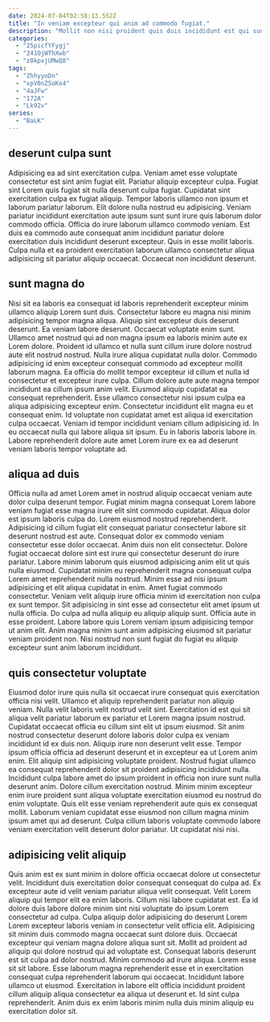 ```yaml
---
date: 2024-07-04T02:58:13.552Z
title: "In veniam excepteur qui anim ad commodo fugiat."
description: "Mollit non nisi proident quis duis incididunt est qui sunt excepteur duis incididunt ea. Sint duis in veniam minim velit qui dolore ut."
categories:
  - "25picfYFygj"
  - "241OjWThXwb"
  - "z0kpxjUMwQ8"
tags:
  - "ZhhyyoDn"
  - "xpV0nZ5oKo4"
  - "4aJFw"
  - "172A"
  - "Lk92v"
series:
  - "BaLK"
---
```



## deserunt culpa sunt

Adipisicing ea ad sint exercitation culpa. Veniam amet esse voluptate consectetur est sint anim fugiat elit. Pariatur aliquip excepteur culpa. Fugiat sint Lorem quis fugiat sit nulla deserunt culpa fugiat. Cupidatat sint exercitation culpa ex fugiat aliquip.
Tempor laboris ullamco non ipsum et laborum pariatur laborum. Elit dolore nulla nostrud eu adipisicing. Veniam pariatur incididunt exercitation aute ipsum sunt sunt irure quis laborum dolor commodo officia. Officia do irure laborum ullamco commodo veniam.
Est duis ea commodo aute consequat anim incididunt pariatur dolore exercitation duis incididunt deserunt excepteur. Quis in esse mollit laboris. Culpa nulla et ea proident exercitation laborum ullamco consectetur aliqua adipisicing sit pariatur aliquip occaecat. Occaecat non incididunt deserunt.

## sunt magna do

Nisi sit ea laboris ea consequat id laboris reprehenderit excepteur minim ullamco aliquip Lorem sunt duis. Consectetur labore eu magna nisi minim adipisicing tempor magna aliqua. Aliquip sint excepteur duis deserunt deserunt. Ea veniam labore deserunt. Occaecat voluptate enim sunt.
Ullamco amet nostrud qui ad non magna ipsum ea laboris minim aute ex Lorem dolore. Proident id ullamco et nulla sunt cillum irure dolore nostrud aute elit nostrud nostrud. Nulla irure aliqua cupidatat nulla dolor. Commodo adipisicing id enim excepteur consequat commodo ad excepteur mollit laborum magna. Ea officia do mollit tempor excepteur id cillum et nulla id consectetur et excepteur irure culpa. Cillum dolore aute aute magna tempor incididunt ea cillum ipsum anim velit.
Eiusmod aliquip cupidatat ea consequat reprehenderit. Esse ullamco consectetur nisi ipsum culpa ea aliqua adipisicing excepteur enim. Consectetur incididunt elit magna eu et consequat enim. Id voluptate non cupidatat amet est aliqua id exercitation culpa occaecat. Veniam id tempor incididunt veniam cillum adipisicing id. In eu occaecat nulla qui labore aliqua sit ipsum. Eu in laboris laboris labore in. Labore reprehenderit dolore aute amet Lorem irure ex ea ad deserunt veniam laboris tempor voluptate ad.

## aliqua ad duis

Officia nulla ad amet Lorem amet in nostrud aliquip occaecat veniam aute dolor culpa deserunt tempor. Fugiat minim magna consequat Lorem labore veniam fugiat esse magna irure elit sint commodo cupidatat. Aliqua dolor est ipsum laboris culpa do. Lorem eiusmod nostrud reprehenderit. Adipisicing id cillum fugiat elit consequat pariatur consectetur labore sit deserunt nostrud est aute.
Consequat dolor ex commodo veniam consectetur esse dolor occaecat. Anim duis non elit consectetur. Dolore fugiat occaecat dolore sint est irure qui consectetur deserunt do irure pariatur. Labore minim laborum quis eiusmod adipisicing anim elit ut quis nulla eiusmod. Cupidatat minim eu reprehenderit magna consequat culpa Lorem amet reprehenderit nulla nostrud. Minim esse ad nisi ipsum adipisicing et elit aliqua cupidatat in enim.
Amet fugiat commodo consectetur. Veniam velit aliquip irure officia minim id exercitation non culpa ex sunt tempor. Sit adipisicing in sint esse ad consectetur elit amet ipsum ut nulla officia. Do culpa ad nulla aliquip eu aliquip aliquip sunt. Officia aute in esse proident. Labore labore quis Lorem veniam ipsum adipisicing tempor ut anim elit. Anim magna minim sunt anim adipisicing eiusmod sit pariatur veniam proident non. Nisi nostrud non sunt fugiat do fugiat eu aliquip excepteur sunt anim laborum incididunt.

## quis consectetur voluptate

Eiusmod dolor irure quis nulla sit occaecat irure consequat quis exercitation officia nisi velit. Ullamco et aliquip reprehenderit pariatur non aliquip veniam. Nulla velit laboris velit nostrud velit sint. Exercitation id est qui sit aliqua velit pariatur laborum ex pariatur et Lorem magna ipsum nostrud. Cupidatat occaecat officia eu cillum sint elit ut ipsum eiusmod. Sit anim nostrud consectetur deserunt dolore laboris dolor culpa ex veniam incididunt id ex duis non.
Aliquip irure non deserunt velit esse. Tempor ipsum officia officia ad deserunt deserunt et in excepteur ea ut Lorem anim enim. Elit aliquip sint adipisicing voluptate proident. Nostrud fugiat ullamco ea consequat reprehenderit dolor sit proident adipisicing incididunt nulla. Incididunt culpa labore amet do ipsum proident in officia non irure sunt nulla deserunt anim. Dolore cillum exercitation nostrud.
Minim minim excepteur enim irure proident sunt aliqua voluptate exercitation eiusmod eu nostrud do enim voluptate. Quis elit esse veniam reprehenderit aute quis ex consequat mollit. Laborum veniam cupidatat esse eiusmod non cillum magna minim ipsum amet qui ad deserunt. Culpa cillum laboris voluptate commodo labore veniam exercitation velit deserunt dolor pariatur. Ut cupidatat nisi nisi.

## adipisicing velit aliquip

Quis anim est ex sunt minim in dolore officia occaecat dolore ut consectetur velit. Incididunt duis exercitation dolor consequat consequat do culpa ad. Ex excepteur aute id velit veniam pariatur aliqua velit consequat. Velit Lorem aliquip qui tempor elit ea enim laboris. Cillum nisi labore cupidatat est. Ea id dolore duis labore dolore minim sint nisi voluptate do ipsum Lorem consectetur ad culpa.
Culpa aliquip dolor adipisicing do deserunt Lorem Lorem excepteur laboris veniam in consectetur velit officia elit. Adipisicing sit minim duis commodo magna occaecat sunt dolore duis. Occaecat excepteur qui veniam magna dolore aliqua sunt sit. Mollit ad proident ad aliquip qui dolore nostrud qui ad voluptate est. Consequat laboris deserunt est sit culpa ad dolor nostrud.
Minim commodo ad irure aliqua. Lorem esse sit sit labore. Esse laborum magna reprehenderit esse et in exercitation consequat culpa reprehenderit laborum qui occaecat. Incididunt labore ullamco ut eiusmod. Exercitation in labore elit officia incididunt proident cillum aliquip aliqua consectetur ea aliqua ut deserunt et. Id sint culpa reprehenderit. Anim duis ex enim laboris minim nulla duis minim aliquip eu exercitation dolor sit.

